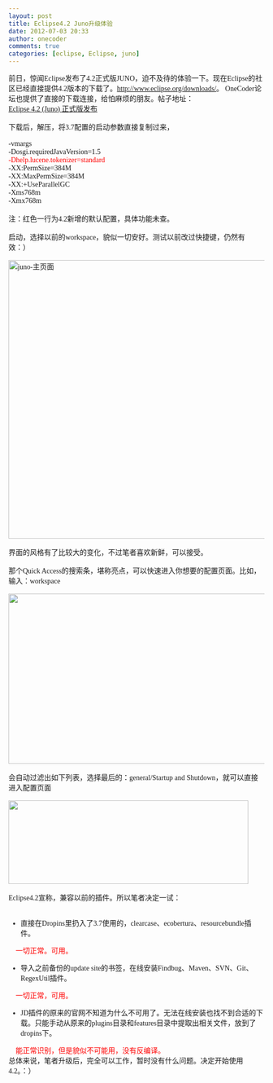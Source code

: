 ```yaml
---
layout: post
title: Eclipse4.2 Juno升级体验
date: 2012-07-03 20:33
author: onecoder
comments: true
categories: [eclipse, Eclipse, juno]
---
```

<div style="font-family: Tahoma; font-size: 14px; text-align: -webkit-auto; ">
	前日，惊闻Eclipse发布了4.2正式版JUNO，迫不及待的体验一下。现在Eclipse的社区已经直接提供4.2版本的下载了。<a href="http://www.eclipse.org/downloads/" style="cursor: pointer; ">http://www.eclipse.org/downloads/</a>。 OneCoder论坛也提供了直接的下载连接，给怕麻烦的朋友。帖子地址：</div>
<div style="font-family: Tahoma; font-size: 14px; text-align: -webkit-auto; ">
	<div>
		<a href="http://bbs.coderli.com/forum.php?mod=viewthread&amp;tid=226&amp;fromuid=1" style="cursor: pointer; ">Eclipse 4.2 (Juno) 正式版发布</a></div>
	<div>
		&nbsp;</div>
</div>
<div style="font-family: Tahoma; font-size: 14px; text-align: -webkit-auto; ">
	下载后，解压，将3.7配置的启动参数直接复制过来，</div>
<div style="font-family: Tahoma; font-size: 14px; text-align: -webkit-auto; ">
	&nbsp;</div>
<div style="font-family: Tahoma; font-size: 14px; text-align: -webkit-auto; ">
	<div>
		-vmargs</div>
	<div>
		-Dosgi.requiredJavaVersion=1.5</div>
	<div>
		<font color="#ff0000">-Dhelp.lucene.tokenizer=standard</font></div>
	<div>
		-XX:PermSize=384M</div>
	<div>
		-XX:MaxPermSize=384M</div>
	<div>
		-XX:+UseParallelGC</div>
	<div>
		-Xms768m</div>
	<div>
		-Xmx768m</div>
</div>
<div style="font-family: Tahoma; font-size: 14px; text-align: -webkit-auto; ">
	&nbsp;</div>
<div style="font-family: Tahoma; font-size: 14px; text-align: -webkit-auto; ">
	注：红色一行为4.2新增的默认配置，具体功能未查。</div>
<div style="font-family: Tahoma; font-size: 14px; text-align: -webkit-auto; ">
	&nbsp;</div>
<div style="font-family: Tahoma; font-size: 14px; text-align: -webkit-auto; ">
	启动，选择以前的workspace，貌似一切安好。测试以前改过快捷键，仍然有效：）<br />
	<br />
	<img alt="juno-主页面" src="http://www.coderli.com/wp-content/uploads/2012/07/workspace-main.jpg" style="width: 550px; height: 547px; " /><br />
	<br />
	<div style="text-align: -webkit-auto; ">
		界面的风格有了比较大的变化，不过笔者喜欢新鲜，可以接受。</div>
	<div style="text-align: -webkit-auto; ">
		&nbsp;</div>
	<div style="text-align: -webkit-auto; ">
		那个Quick Access的搜索条，堪称亮点，可以快速进入你想要的配置页面。比如，输入：workspace&nbsp;&nbsp;&nbsp;&nbsp;<br />
		<br />
		<img alt="" src="http://www.coderli.com/wp-content/uploads/2012/07/quicksearch.png" style="width: 550px; height: 334px; " /><br />
		<br />
		<span style="text-align: -webkit-auto; ">会自动过滤出如下列表，选择最后的：general/Startup and Shutdown，就可以直接进入配置页面<br />
		<br />
		<input alt="" src="http://www.coderli.com/wp-content/uploads/2012/07/search-result.jpg" style="width: 472px; height: 164px; " type="image" /></span><br />
		<br />
		<div>
			Eclipse4.2宣称，兼容以前的插件。所以笔者决定一试：</div>
		<div>
			&nbsp;</div>
		<div>
			<ul>
				<li>
					直接在Dropins里扔入了3.7使用的，clearcase、ecobertura、resourcebundle插件。</li>
			</ul>
		</div>
		<div>
			<div style="text-align: -webkit-auto; ">
				&nbsp;&nbsp;<font color="#ff0000">&nbsp; 一切正常。可用。</font></div>
			<div style="text-align: -webkit-auto; ">
				<ul>
					<li>
						导入之前备份的update site的书签，在线安装Findbug、Maven、SVN、Git、RegexUtil插件。</li>
				</ul>
				<div>
					<font color="#ff0000">&nbsp; &nbsp; 一切正常，可用。</font></div>
			</div>
			<div style="text-align: -webkit-auto; ">
				<ul>
					<li>
						JD插件的原来的官网不知道为什么不可用了。无法在线安装也找不到合适的下载。只能手动从原来的plugins目录和features目录中提取出相关文件，放到了dropins下。</li>
				</ul>
				<div>
					&nbsp; &nbsp;&nbsp;<font color="#ff0000">能正常识别，但是貌似不可能用，没有反编译。</font></div>
			</div>
			<div style="text-align: -webkit-auto; ">
				总体来说，笔者升级后，完全可以工作，暂时没有什么问题。决定开始使用4.2。：）</div>
		</div>
	</div>
</div>

